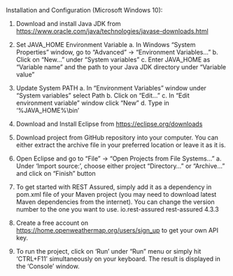 Installation and Configuration (Microsoft Windows 10):


1.	Download and install Java JDK from
	  https://www.oracle.com/java/technologies/javase-downloads.html

2.	Set JAVA_HOME Environment Variable
a.	In Windows “System Properties” window, go to “Advanced” -> “Environment Variables…”
b.	Click on “New…” under “System variables”
c.	Enter JAVA_HOME as “Variable name” and the path to your Java JDK directory under “Variable value”

3.	Update System PATH
a.	In “Environment Variables” window under “System variables” select Path
b.	Click on “Edit…”
c.	In “Edit environment variable” window click “New”
d.	Type in  ‘%JAVA_HOME%\bin’

4.	Download and Install Eclipse from
    https://eclipse.org/downloads

5.	Download project from GitHub repository into your computer. You can either extract the archive file in your preferred location or leave it as it is.

6.	Open Eclipse and go to “File” -> “Open Projects from File Systems…”
a.	Under ‘Import source:’, choose either project “Directory…” or “Archive…” and click on “Finish” button

7.	To get started with REST Assured, simply add it as a dependency in pom.xml file of your Maven project (you may need to download latest Maven dependencies from the internet). You can change the version number to the one you want to use. 
    <dependency>
        <groupId>io.rest-assured</groupId>
        <artifactId>rest-assured</artifactId>
        <version>4.3.3</version>
    </dependency>

8.	Create a free account on https://home.openweathermap.org/users/sign_up to get your own API key. 

9.	To run the project, click on ‘Run’ under “Run” menu or simply hit ‘CTRL+F11’ simultaneously on your keyboard. The result is displayed in the ‘Console’ window.

